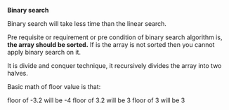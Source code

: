 **Binary search**

Binary search will take less time than the linear search.

Pre requisite or requirement or pre condition of binary search algorithm is, **the array should be sorted.**
If is the array is not sorted then you cannot apply binary search on it.

It is divide and conquer technique, it recursively divides the array into two halves.

Basic math of floor value is that:

floor of  -3.2 will be -4
floor of   3.2 will be 3
floor of   3 will be 3